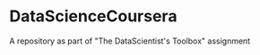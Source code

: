 DataScienceCoursera
===================

A repository as part of "The DataScientist's Toolbox" assignment 
